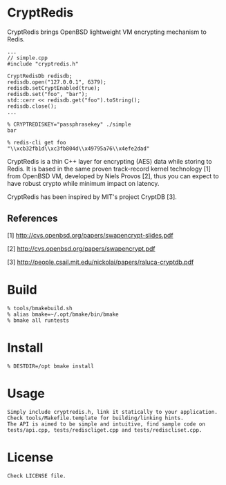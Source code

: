 CryptRedis
==========

CryptRedis brings OpenBSD lightweight VM encrypting mechanism to Redis.

    ...
    // simple.cpp
    #include "cryptredis.h"

    CryptRedisDb redisdb;
    redisdb.open("127.0.0.1", 6379);
    redisdb.setCryptEnabled(true);
    redisdb.set("foo", "bar");
    std::cerr << redisdb.get("foo").toString();
    redisdb.close();
    ...

    % CRYPTREDISKEY="passphrasekey" ./simple
    bar

    % redis-cli get foo
    "\\xcb32fb1d\\xc3fb804d\\x49795a76\\x4efe2dad"

CryptRedis is a thin C++ layer for encrypting (AES) data while storing to
Redis.  It is based in the same proven track-record kernel technology [1] from
OpenBSD VM, developed by Niels Provos [2], thus you can expect to have robust
crypto while minimum impact on latency.

CryptRedis has been inspired by MIT's project CryptDB [3].

References
----------
[1] http://cvs.openbsd.org/papers/swapencrypt-slides.pdf

[2] http://cvs.openbsd.org/papers/swapencrypt.pdf

[3] http://people.csail.mit.edu/nickolai/papers/raluca-cryptdb.pdf


Build
=====
    % tools/bmakebuild.sh
    % alias bmake=~/.opt/bmake/bin/bmake
    % bmake all runtests

Install
=======
    % DESTDIR=/opt bmake install

Usage
=====
    Simply include cryptredis.h, link it statically to your application.
    Check tools/Makefile.template for building/linking hints.
    The API is aimed to be simple and intuitive, find sample code on
    tests/api.cpp, tests/rediscliget.cpp and tests/rediscliset.cpp.

License
======
    Check LICENSE file.
